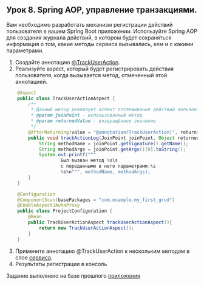 ## Урок 8. Spring AOP, управление транзакциями.

Вам необходимо разработать механизм регистрации действий пользователя в вашем Spring Boot приложении. Используйте Spring AOP
для создания журнала действий, в котором будет сохраняться информация о том, какие методы сервиса вызывались, кем и с какими параметрами.

1. Создайте аннотацию 
[@TrackUserAction](https://github.com/UrijVig/spring/blob/master/sem02/HW_02/my_first_grud/src/main/java/com/example/my_first_grud/aspect/TrackUserAction.java).
2. Реализуйте aspect, который будет регистрировать действия пользователя, когда вызывается метод, отмеченный этой аннотацией.
~~~java
    @Aspect
    public class TrackUserActionAspect {
        /**
         * Данный метод реализует аспект отслеживания действий пользователя на странице и вывода данных в консоль
         * @param joinPoint - использованный метод
         * @param returnedValue - возвращённое значение
         */
        @AfterReturning(value = "@annotation(TrackUserAction)", returning = "returnedValue")
        public void trackActionLog(JoinPoint joinPoint, Object returnedValue){
            String methodName = joinPoint.getSignature().getName();
            String methodArgs = joinPoint.getArgs()[0].toString();
            System.out.printf("""
                    Был вызван метод %s\s
                    с переданными в него параметрами:\s
                    %s%n""", methodName, methodArgs);
        }
    }

    @Configuration
    @ComponentScan(basePackages = "com.example.my_first_grud")
    @EnableAspectJAutoProxy
    public class ProjectConfiguration {
        @Bean
        public TrackUserActionAspect trackUserActionAspect(){
            return new TrackUserActionAspect();
        }
    }
~~~
3. Примените аннотацию @TrackUserAction к нескольким методам в слое [сервиса](https://github.com/UrijVig/spring/blob/master/sem02/HW_02/my_first_grud/src/main/java/com/example/my_first_grud/service/imp/UserService.java).
4. Результаты регистрации в консоль


Задание выполнено на базе прошлого [приложения](https://github.com/UrijVig/spring/tree/master/sem02/HW_02/my_first_grud) 
